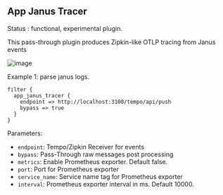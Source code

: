 App Janus Tracer
---

Status : functional, experimental plugin.

This pass-through plugin produces Zipkin-like OTLP tracing from Janus events

![image](https://user-images.githubusercontent.com/1423657/167948823-a6369a07-2e84-48d0-bd82-4a801ddf0d76.png)


Example 1: parse janus logs.
````
filter {
  app_janus_tracer {
    endpoint => http://localhost:3100/tempo/api/push
    bypass => true
  }
}
`````

Parameters:

* `endpoint`: Tempo/Zipkin Receiver for events
* `bypass`: Pass-Through raw messages post processing
* `metrics`: Enable Prometheus exporter. Default false.
* `port`: Port for Prometheus exporter
* `service_name`: Service name tag for Prometheus exporter
* `interval`: Prometheus exporter interval in ms. Default 10000.
